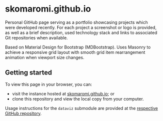 # skomaromi.github.io

Personal GitHub page serving as a portfolio showcasing projects which were
developed recently. For each project a screenshot or logo is provided, as well
as a brief description, used technology stack and links to associated Git
repositories when available.

Based on Material Design for Bootstrap (MDBootstrap). Uses Masonry to achieve
a responsive grid layout with smooth grid item rearrangement animation when
viewport size changes.

## Getting started

To view this page in your browser, you can:
* visit the instance hosted at
[skomaromi.github.io](https://skomaromi.github.io/); or
* clone this repository and view the local copy from your computer.

Usage instructions for the `dataviz` submodule are provided at the [respective
GitHub repository](https://github.com/skomaromi/dataviz).
